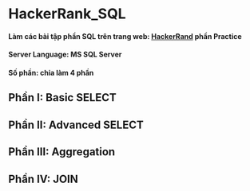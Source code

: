 # HackerRank_SQL
#### Làm các bài tập phần SQL trên trang web: [HackerRand](https://www.hackerrank.com/domains/sql) phần Practice
#### Server Language: MS SQL Server
#### Số phần: chia làm 4 phần
## Phần I: Basic SELECT
## Phần II: Advanced SELECT
## Phần III: Aggregation
## Phần IV: JOIN
